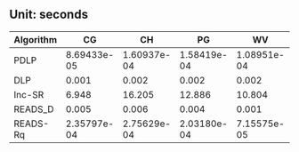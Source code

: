 ## Unit: seconds

Algorithm | CG | CH | PG | WV | EN | EU | WS | WB | WG | CP | LJ
--- | --- | --- | --- | --- | --- | --- | --- | --- | --- | --- | ---
PDLP |  8.69433e-05 |  1.60937e-04 |  1.58419e-04 |  1.08951e-04 |  9.31620e-04 | 0.003 | 0.018 | 0.018 | 0.084 | 0.606 | 0.038
DLP | 0.001 | 0.002 | 0.002 | 0.002 | 0.014 | 0.049 | 0.271 | 0.269 | 1.254 | 9.094 | 0.567
Inc-SR | 6.948 | 16.205 | 12.886 | 10.804 | 135.058 | 3452.130 | 0 | 0 | 0 | 0 | 0
READS_D | 0.005 | 0.006 | 0.004 | 0.001 | 0.007 | 0.004 | 0.020 | 0.012 | 0.010 | 0 | 0.007
READS-Rq |  2.35797e-04 |  2.75629e-04 |  2.03180e-04 |  7.15575e-05 |  3.56041e-04 |  1.65915e-04 | 0.001 |  6.18879e-04 |  7.62481e-04 | 0.005 |  4.55444e-04